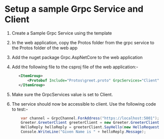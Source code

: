 ﻿# Setup a sample Grpc Service and Client

1. Create a Sample Grpc Service using the template

2. In the web application, copy the Protos folder from the grpc service to the Protos folder of the web app

3. Add the nuget package Grpc.AspNetCore to the web application

4. Add the following file to the csproj file of the web application:-
    ```xml
       <ItemGroup>
           <Protobuf Include="Protos\greet.proto" GrpcServices="Client" />
       </ItemGroup>
    ```
   
5. Make sure the GrpcServices value is set to Client.

6. The service should now be accessible to client. Use the following code to test:-
    ```c#
        var channel = GrpcChannel.ForAddress("https://localhost:5001");  
        Greeter.GreeterClient greeterClient = new Greeter.GreeterClient(channel);  
        HelloReply helloReply = greeterClient.SayHello(new HelloRequest(){Name = "Trelston"});  
        Console.WriteLine("Given Name is " + helloReply.Message); 
    ```